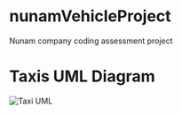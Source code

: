 # nunamVehicleProject
Nunam company coding assessment project
# Taxis UML Diagram

![Taxi UML](https://github.com/Rakesh3596/nunamVehicleProject/assets/101379879/66524817-6cee-41ea-89b7-68ed6300ce06)
